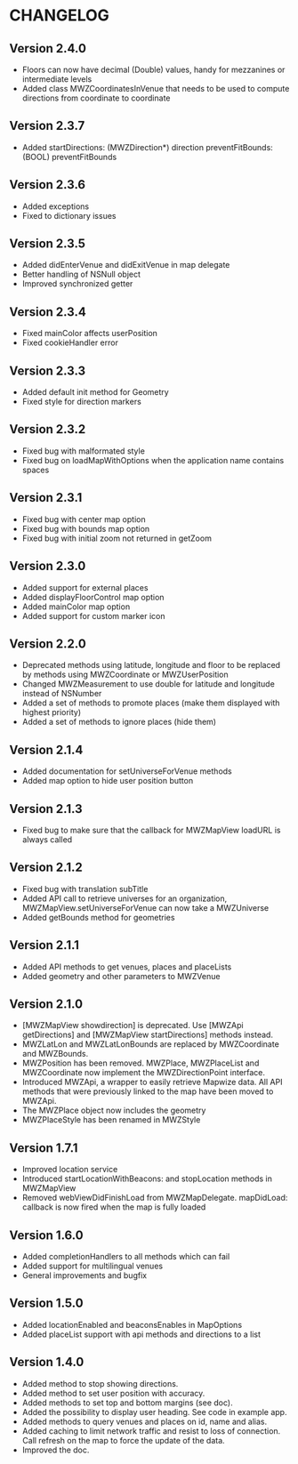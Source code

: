 # CHANGELOG

## Version 2.4.0

- Floors can now have decimal (Double) values, handy for mezzanines or intermediate levels
- Added class MWZCoordinatesInVenue that needs to be used to compute directions from coordinate to coordinate

## Version 2.3.7

- Added startDirections: (MWZDirection*) direction preventFitBounds:(BOOL) preventFitBounds

## Version 2.3.6

- Added exceptions
- Fixed to dictionary issues

## Version 2.3.5

- Added didEnterVenue and didExitVenue in map delegate
- Better handling of NSNull object
- Improved synchronized getter 

## Version 2.3.4

- Fixed mainColor affects userPosition
- Fixed cookieHandler error 

## Version 2.3.3

- Added default init method for Geometry
- Fixed style for direction markers

## Version 2.3.2

- Fixed bug with malformated style
- Fixed bug on loadMapWithOptions when the application name contains spaces

## Version 2.3.1

- Fixed bug with center map option
- Fixed bug with bounds map option
- Fixed bug with initial zoom not returned in getZoom

## Version 2.3.0

- Added support for external places
- Added displayFloorControl map option
- Added mainColor map option
- Added support for custom marker icon

## Version 2.2.0

- Deprecated methods using latitude, longitude and floor to be replaced by methods using MWZCoordinate or MWZUserPosition
- Changed MWZMeasurement to use double for latitude and longitude instead of NSNumber
- Added a set of methods to promote places (make them displayed with highest priority)
- Added a set of methods to ignore places (hide them)

## Version 2.1.4

- Added documentation for setUniverseForVenue methods
- Added map option to hide user position button

## Version 2.1.3

- Fixed bug to make sure that the callback for MWZMapView loadURL is always called

## Version 2.1.2

- Fixed bug with translation subTitle
- Added API call to retrieve universes for an organization, MWZMapView.setUniverseForVenue can now take a MWZUniverse 
- Added getBounds method for geometries

## Version 2.1.1

- Added API methods to get venues, places and placeLists
- Added geometry and other parameters to MWZVenue

## Version 2.1.0

- [MWZMapView showdirection] is deprecated. Use [MWZApi getDirections] and [MWZMapView startDirections] methods instead.
- MWZLatLon and MWZLatLonBounds are replaced by MWZCoordinate and MWZBounds.
- MWZPosition has been removed. MWZPlace, MWZPlaceList and MWZCoordinate now implement the MWZDirectionPoint interface.
- Introduced MWZApi, a wrapper to easily retrieve Mapwize data. All API methods that were previously linked to the map have been moved to MWZApi.
- The MWZPlace object now includes the geometry
- MWZPlaceStyle has been renamed in MWZStyle

## Version 1.7.1

- Improved location service
- Introduced startLocationWithBeacons: and stopLocation methods in MWZMapView
- Removed webViewDidFinishLoad from MWZMapDelegate. mapDidLoad: callback is now fired when the map is fully loaded

## Version 1.6.0

- Added completionHandlers to all methods which can fail
- Added support for multilingual venues
- General improvements and bugfix

## Version 1.5.0

- Added locationEnabled and beaconsEnables in MapOptions
- Added placeList support with api methods and directions to a list

## Version 1.4.0

- Added method to stop showing directions.
- Added method to set user position with accuracy.
- Added methods to set top and bottom margins (see doc).
- Added the possibility to display user heading. See code in example app.
- Added methods to query venues and places on id, name and alias.
- Added caching to limit network traffic and resist to loss of connection. Call refresh on the map to force the update of the data.
- Improved the doc.
